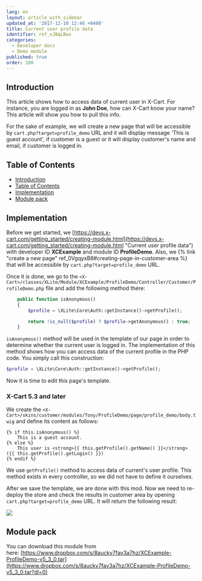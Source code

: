 ```yaml
---
lang: en
layout: article_with_sidebar
updated_at: '2017-12-10 12:46 +0400'
title: Current user profile data
identifier: ref_xJBqLBws
categories:
  - Developer docs
  - Demo module
published: true
order: 100
---
```


## Introduction

This article shows how to access data of current user in X-Cart. For instance, you are logged in as **John Doe**, how can X-Cart know your name? This article will show you how to pull this info.

For the sake of example, we will create a new page that will be accessible by `cart.php?target=profile_demo` URL and it will display message 'This is guest account', if customer is a guest or it will display customer's name and email, if customer is logged in.

## Table of Contents

*   [Introduction](#introduction)
*   [Table of Contents](#table-of-contents)
*   [Implementation](#implementation)
*   [Module pack](#module-pack)

## Implementation

Before we get started, we [https://devs.x-cart.com/getting_started/creating-module.html](https://devs.x-cart.com/getting_started/creating-module.html "Current user profile data") with developer ID **XCExample** and module ID **ProfileDemo**. Also, we {% link "create a new page" ref_0VgqyxB8#creating-page-in-customer-area %} that will be accessible by `cart.php?target=profile_demo` URL.

Once it is done, we go to the `<X-Cart>/classes/XLite/Module/XCExample/ProfileDemo/Controller/Customer/ProfileDemo.php` file and add the following method there:

```php
	public function isAnonymous()
	{
		$profile = \XLite\Core\Auth::getInstance()->getProfile();

		return !is_null($profile) ? $profile->getAnonymous() : true;
	}
```

``isAnonymous()`` method will be used in the template of our page in order to determine whether the current user is logged in. The implementation of this method shows how you can access data of the current profile in the PHP code. You simply call this construction: 

```php
$profile = \XLite\Core\Auth::getInstance()->getProfile();
```

Now it is time to edit this page's template.

### X-Cart 5.3 and later

We create the `<X-Cart>/skins/customer/modules/Tony/ProfileDemo/page/profile_demo/body.twig` and define its content as follows: 

```twig
{% if this.isAnonymous() %}
    This is a guest account.
{% else %}
    This user is <strong>{{ this.getProfile().getName() }}</strong> ({{ this.getProfile().getLogin() }})
{% endif %}
```

We use ``getProfile()`` method to access data of current's user profile. This method exists in every controller, so we did not have to define it ourselves.

After we save the template, we are done with this mod. Now we need to re-deploy the store and check the results in customer area by opening `cart.php?target=profile_demo` URL. It will return the following result:

![]({{site.baseurl}}/attachments/8225230/8356123.png)

## Module pack

You can download this module from here: [https://www.dropbox.com/s/8auckv7fav3a7hz/XCExample-ProfileDemo-v5_3_0.tar](https://www.dropbox.com/s/8auckv7fav3a7hz/XCExample-ProfileDemo-v5_3_0.tar?dl=0)
